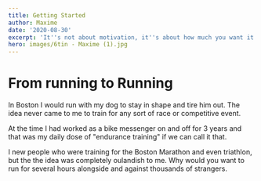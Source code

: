 ```yaml
---
title: Getting Started
author: Maxime
date: '2020-08-30'
excerpt: 'It''s not about motivation, it''s about how much you want it!'
hero: images/6tin - Maxime (1).jpg
---
```

# From running to Running

In Boston I would run with my dog to stay in shape and tire him out. The idea never came to me to train for any sort of race or competitive event.

At the time I had worked as a bike messenger on and off for 3 years and that was my daily dose of "endurance training" if we can call it that.

I new people who were training for the Boston Marathon and even triathlon, but the the idea was completely oulandish to me. Why would you want to run for several hours alongside and against thousands of strangers.
